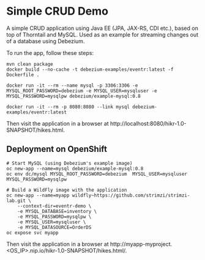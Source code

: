 # Simple CRUD Demo

A simple CRUD application using Java EE (JPA, JAX-RS, CDI etc.), based on top of Thorntail and MySQL.
Used as an example for streaming changes out of a database using Debezium.

To run the app, follow these steps:

    mvn clean package
    docker build --no-cache -t debezium-examples/eventr:latest -f Dockerfile .

    docker run -it --rm --name mysql -p 3306:3306 -e MYSQL_ROOT_PASSWORD=debezium -e MYSQL_USER=mysqluser -e MYSQL_PASSWORD=mysqlpw debezium/example-mysql:0.8

    docker run -it --rm -p 8080:8080 --link mysql debezium-examples/eventr:latest

Then visit the application in a browser at http://localhost:8080/hikr-1.0-SNAPSHOT/hikes.html.

## Deployment on OpenShift

    # Start MySQL (using Debezium's example image)
    oc new-app --name=mysql debezium/example-mysql:0.8
    oc env dc/mysql MYSQL_ROOT_PASSWORD=debezium  MYSQL_USER=mysqluser MYSQL_PASSWORD=mysqlpw

    # Build a WildFly image with the application
    oc new-app --name=myapp wildfly~https://github.com/strimzi/strimzi-lab.git \
        --context-dir=eventr-demo \
        -e MYSQL_DATABASE=inventory \
        -e MYSQL_PASSWORD=mysqlpw \
        -e MYSQL_USER=mysqluser \
        -e MYSQL_DATASOURCE=OrderDS
    oc expose svc myapp

Then visit the application in a browser at http://myapp-myproject.<OS_IP>.nip.io/hikr-1.0-SNAPSHOT/hikes.html/.
